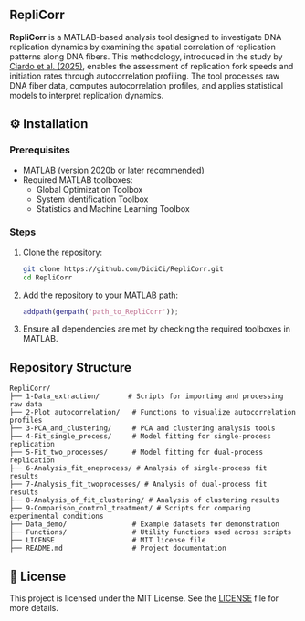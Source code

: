## RepliCorr
**RepliCorr** is a MATLAB-based analysis tool designed to investigate DNA replication dynamics by examining the spatial correlation of replication patterns along DNA fibers. This methodology, introduced in the study by [Ciardo et al. (2025)](https://academic.oup.com/nar/article/53/3/gkaf007/7990345?login=false), enables the assessment of replication fork speeds and initiation rates through autocorrelation profiling.
The tool processes raw DNA fiber data, computes autocorrelation profiles, and applies statistical models to interpret replication dynamics.


## ⚙️ Installation

### Prerequisites

- MATLAB (version 2020b or later recommended)
- Required MATLAB toolboxes:
  - Global Optimization Toolbox
  - System Identification Toolbox
  - Statistics and Machine Learning Toolbox


### Steps

1. Clone the repository:

   ```bash
   git clone https://github.com/DidiCi/RepliCorr.git
   cd RepliCorr
   ```

2. Add the repository to your MATLAB path:

   ```matlab
   addpath(genpath('path_to_RepliCorr'));
   ```

3. Ensure all dependencies are met by checking the required toolboxes in MATLAB.

## Repository Structure

```
RepliCorr/
├── 1-Data_extraction/       # Scripts for importing and processing raw data
├── 2-Plot_autocorrelation/   # Functions to visualize autocorrelation profiles
├── 3-PCA_and_clustering/     # PCA and clustering analysis tools
├── 4-Fit_single_process/     # Model fitting for single-process replication
├── 5-Fit_two_processes/      # Model fitting for dual-process replication
├── 6-Analysis_fit_oneprocess/ # Analysis of single-process fit results
├── 7-Analysis_fit_twoprocesses/ # Analysis of dual-process fit results
├── 8-Analysis_of_fit_clustering/ # Analysis of clustering results
├── 9-Comparison_control_treatment/ # Scripts for comparing experimental conditions
├── Data_demo/                # Example datasets for demonstration
├── Functions/                # Utility functions used across scripts
├── LICENSE                   # MIT license file
├── README.md                 # Project documentation
```

## 📄 License

This project is licensed under the MIT License. See the [LICENSE](LICENSE) file for more details.
